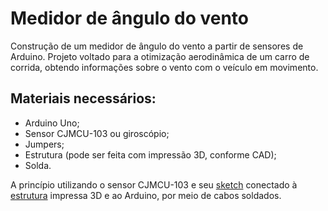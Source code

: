 # Medidor de ângulo do vento

Construção de um medidor de ângulo do vento a partir de sensores de Arduino. Projeto voltado para a otimização aerodinâmica de um carro de corrida, obtendo informações sobre o vento com o veículo em movimento.

## Materiais necessários:
- Arduino Uno;
- Sensor CJMCU-103 ou giroscópio;
- Jumpers;
- Estrutura (pode ser feita com impressão 3D, conforme CAD);
- Solda.

A princípio utilizando o sensor CJMCU-103 e seu [sketch](sketch_cjmcu103/sketch_cjmcu103.ino) conectado à [estrutura](CADs/medidor.asm.1) impressa 3D e ao Arduino, por meio de cabos soldados.
